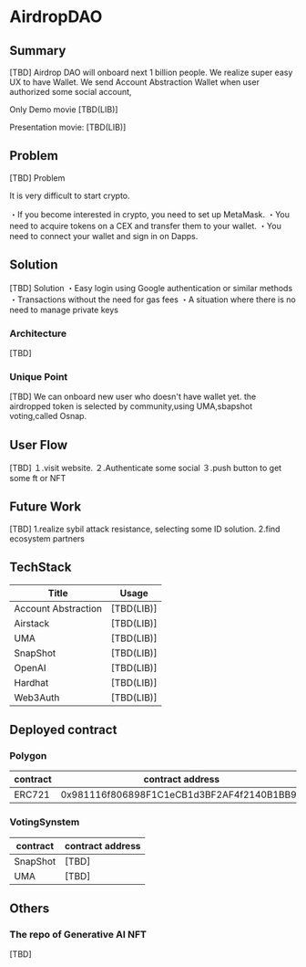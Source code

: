 # AirdropDAO

## Summary
[TBD]
Airdrop DAO will onboard next 1 billion people.
We realize super easy UX to have Wallet.
We send Account Abstraction Wallet when user authorized some social account,


Only Demo movie [TBD(LIB)]

Presentation  movie: [TBD(LIB)]

## Problem

[TBD]
Problem

It is very difficult to start crypto.

・If you become interested in crypto, you need to set up MetaMask.
・You need to acquire tokens on a CEX and transfer them to your wallet.
・You need to connect your wallet and sign in on Dapps.
## Solution
[TBD]
Solution
・Easy login using Google authentication or similar methods
・Transactions without the need for gas fees
・A situation where there is no need to manage private keys

### Architecture
[TBD]

### Unique Point
[TBD]
We can onboard new user who doesn't have wallet yet.
the airdropped token is selected by community,using UMA,sbapshot voting,called Osnap.


## User Flow

[TBD]
１.visit website.
２.Authenticate some social
３.push button to get some ft or NFT


## Future Work
[TBD]
1.realize sybil attack resistance, selecting some ID solution.
2.find ecosystem partners

## TechStack

| Title | Usage |
| --- | --- |
| Account Abstraction |  [TBD(LIB)] |
| Airstack |  [TBD(LIB)] |
| UMA |  [TBD(LIB)] |
| SnapShot |  [TBD(LIB)] |
| OpenAI |  [TBD(LIB)] |
| Hardhat |  [TBD(LIB)] |
| Web3Auth |  [TBD(LIB)] |

## Deployed contract

### Polygon

| contract | contract address |
| --- | --- |
| ERC721 | 0x981116f806898F1C1eCB1d3BF2AF4f2140B1BB92 |

### VotingSynstem

| contract | contract address |
| --- | --- |
| SnapShot | [TBD] |
| UMA | [TBD] |

## Others

### The repo of Generative AI NFT

[TBD]
